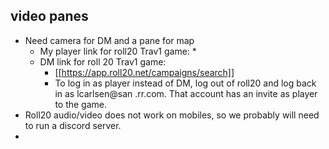 ## video panes

* Need camera for DM and a pane for map 
	* My player link for roll20 Trav1 game:
		* 
	* DM link for roll 20 Trav1 game: 
		* [[https://app.roll20.net/campaigns/search]]
		* To log in as player instead of DM, log out of roll20 and log back in as lcarlsen@san .rr.com.  That account has an invite as player to the game.
* Roll20 audio/video does not work on mobiles, so we probably will need to run a discord server.
* 